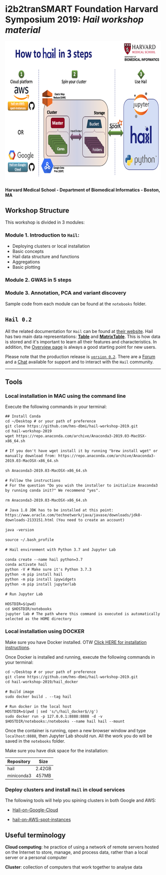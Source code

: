 # i2b2tranSMART Foundation Harvard Symposium 2019: *Hail workshop material*

<img src="https://github.com/hms-dbmi/hail-workshop-2019/blob/master/images/workshop-cover.png" height="450">

#### Harvard Medical School - Department of Biomedical Informatics - Boston, MA

## Workshop Structure

This workshop is divided in 3 modules: 

### Module 1. **Introduction to `Hail`:**

  - Deploying clusters or local installation
  - Basic concepts 
  - Hail data structure and functions
  - Aggregations
  - Basic plotting 

### Module 2. **GWAS in 5 steps**

###  Module 3. **Annotation, PCA and variant discovery**

Sample code from each module can be found at the `notebooks` folder.

## `Hail 0.2`
All the related documentation for `Hail` can be found at [their website](<https://hail.is/index.html>). Hail has two main data representations: [**Table**](<https://hail.is/docs/0.2/hail.Table.html#hail.Table>) and [**MatrixTable**](<https://hail.is/docs/0.2/overview/matrix_table.html>). This is how data is stored and it's important to learn all their features and characteristics. In addition, the [Overview page](<https://hail.is/docs/0.2/overview/index.html>) is always a good starting point for new users.  

Please note that the production release is [`version 0.2`](<https://hail.is/docs/0.2/index.html>). There are a [Forum](<https://discuss.hail.is/>) and a [Chat](<https://hail.zulipchat.com/login/>) available for support and to interact with the `Hail` community.

--- 



## Tools

### Local installation in MAC using the command line

Execute the following commands in your terminal:

```
## Install Conda 
cd ~/Desktop # or your path of preference
git clone https://github.com/hms-dbmi/hail-workshop-2019.git
cd hail-workshop-2019
wget https://repo.anaconda.com/archive/Anaconda3-2019.03-MacOSX-x86_64.sh

# If you don't have wget install it by running "brew install wget" or manually download from: https://repo.anaconda.com/archive/Anaconda3-2019.03-MacOSX-x86_64.sh

sh Anaconda3-2019.03-MacOSX-x86_64.sh

# Follow the instructions 
# For the question "Do you wish the installer to initialize Anaconda3 by running conda init?" We recommend "yes".

rm Anaconda3-2019.03-MacOSX-x86_64.sh

# Java 1.8 JDK has to be installed at this point: https://www.oracle.com/technetwork/java/javase/downloads/jdk8-downloads-2133151.html (You need to create an account)

java -version

source ~/.bash_profile

# Hail environment with Python 3.7 and Jupyter Lab

conda create --name hail python=3.7
conda activate hail
python -V # Make sure it's Python 3.7.3
python -m pip install hail
python -m pip install ipywidgets
python -m pip install jupyterlab

# Run Jupyter Lab

HOSTDIR=$(pwd)
cd $HOSTDIR/notebooks
jupyter lab # The path where this command is executed is automatically selected as the HOME directory
```

### Local installation using DOCKER

Make sure you have Docker installed. OTW [Click HERE for installation instructions](<https://docs.docker.com/v17.12/install/>).

Once Docker is installed and running, execute the following commands in your terminal:

```
cd ~/Desktop # or your path of preference
git clone https://github.com/hms-dbmi/hail-workshop-2019.git
cd hail-workshop-2019/hail_docker

# Build image 
sudo docker build . --tag hail

# Run docker in the local host
HOSTDIR=$(pwd | sed 's/\/hail_docker$//g')
sudo docker run -p 127.0.0.1:8888:8888 -d -v $HOSTDIR/notebooks:/notebooks --name hail hail --mount
```

Once the container is running, open a new browser window and type `localhost:8888`, then Jupyter Lab should run. All the work you do will be saved in the `notebooks` folder.

Make sure you have disk space for the installation: 

| Repository | Size |
|:----------|:----:|
| hail |	2.42GB |
| miniconda3 | 457MB |


###  Deploy clusters and install `Hail` in cloud services 

The following tools will help you spining clusters in both Google and AWS:

- [Hail-on-Google-Cloud](https://github.com/hms-dbmi/Hail-on-Google-Cloud "DataProc Repo")

- [hail-on-AWS-spot-instances](https://github.com/hms-dbmi/hail-on-AWS-spot-instances "AWS Repo")


## Useful terminology

**Cloud computing**: he practice of using a network of remote servers hosted on the Internet to store, manage, and process data, rather than a local server or a personal computer

**Cluster**: collection of computers that work together to analyse data

